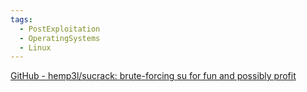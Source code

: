 ```yaml
---
tags:
  - PostExploitation
  - OperatingSystems
  - Linux
---
```

[GitHub - hemp3l/sucrack: brute-forcing su for fun and possibly profit](https://github.com/hemp3l/sucrack/tree/master)
